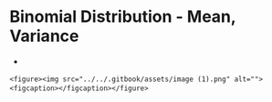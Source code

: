 # Binomial Distribution - Mean, Variance

*

    <figure><img src="../../.gitbook/assets/image (1).png" alt=""><figcaption></figcaption></figure>
